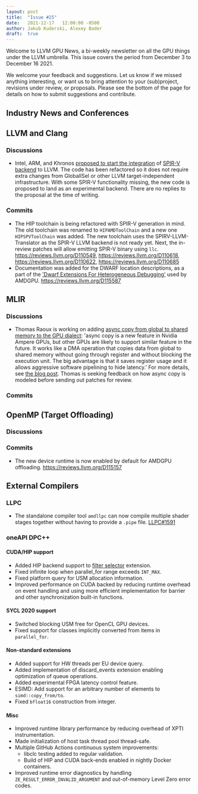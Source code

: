```yaml
---
layout: post
title:  "Issue #25"
date:   2021-12-17   12:00:00 -0500
author: Jakub Kuderski, Alexey Bader
draft:  true
---
```


Welcome to LLVM GPU News, a bi-weekly newsletter on all the GPU things under the LLVM umbrella.
This issue covers the period from December 3 to December 16 2021.

We welcome your feedback and suggestions. Let us know if we missed anything interesting, or want us to bring attention to your (sub)project, revisions under review, or proposals. Please see the bottom of the page for details on how to submit suggestions and contribute.


## Industry News and Conferences


##  LLVM and Clang

### Discussions

*  Intel, ARM, and Khronos [proposed to start the integration](https://lists.llvm.org/pipermail/llvm-dev/2021-December/154270.html) of [SPIR-V backend](https://github.com/KhronosGroup/LLVM-SPIRV-Backend) to LLVM. The code has been refactored so it does not require extra changes from GlobalISel or other LLVM target-independent infrastructure. With some SPIR-V functionality missing, the new code is proposed to land as an experimental backend. There are no replies to the proposal at the time of writing.

### Commits

*  The HIP toolchain is being refactored with SPIR-V generation in mind. The old toolchain was renamed to `HIPAMDToolChain` and a new one `HIPSPVToolChain` was added. The new toolchain uses the SPIRV-LLVM-Translator as the SPIR-V LLVM backend is not ready yet. Next, the in-review patches will allow emitting SPIR-V binary using `llc`. https://reviews.llvm.org/D110549, https://reviews.llvm.org/D110618, https://reviews.llvm.org/D110622, https://reviews.llvm.org/D110685
*  Documentation was added for the DWARF location descriptions, as a part of the ['Dwarf Extensions For Heterogeneous Debugging'](https://llvm.org/docs/AMDGPUDwarfExtensionsForHeterogeneousDebugging.html) used by AMDGPU. https://reviews.llvm.org/D115587


## MLIR

### Discussions

*  Thomas Raoux is working on adding [async copy from global to shared memory to the GPU dialect](https://llvm.discourse.group/t/modeling-gpu-async-copy-ampere-feature/4924): 'async copy is a new feature in Nvidia Ampere GPUs, but other GPUs are likely to support similar feature in the future. It works like a DMA operation that copies data from global to shared memory without going through register and without blocking the execution unit. The big advantage is that it saves register usage and it allows aggressive software pipelining to hide latency.' For more details, see [the blog post](https://developer.nvidia.com/blog/controlling-data-movement-to-boost-performance-on-ampere-architecture/). Thomas is seeking feedback on how async copy is modeled before sending out patches for review.

### Commits


## OpenMP (Target Offloading)

### Discussions

### Commits

*  The new device runtime is now enabled by default for AMDGPU offloading. https://reviews.llvm.org/D115157


## External Compilers

### LLPC

*  The standalone compiler tool `amdllpc` can now compile multiple shader stages together without having to provide a `.pipe` file. [LLPC#1591](https://github.com/GPUOpen-Drivers/llpc/pull/1591)

### oneAPI DPC++

#### CUDA/HIP support

* Added HIP backend support to [filter selector](https://github.com/intel/llvm/blob/sycl/sycl/doc/extensions/FilterSelector/FilterSelector.adoc) extension.
* Fixed infinite loop when parallel_for range exceeds `INT_MAX`.
* Fixed platform query for USM allocation information.
* Improved performance on CUDA backed by reducing runtime overhead on event handling and using more efficient implementation for barrier and other synchronization built-in functions.

#### SYCL 2020 support

* Switched blocking USM free for OpenCL GPU devices.
* Fixed support for classes implicitly converted from items in `parallel_for`.

#### Non-standard extensions

* Added support for HW threads per EU device query.
* Added implementation of discard_events extension enabling optimization of queue operations.
* Added experimental FPGA latency control feature.
* ESIMD: Add support for an arbitrary number of elements to `simd::copy_from/to`.
* Fixed `bfloat16` construction from integer.

#### Misc

* Improved runtime library performance by reducing overhead of XPTI instrumentation.
* Made initialization of host task thread pool thread-safe.
* Multiple GitHub Actions continuous system improvements:
  * libclc testing added to regular validation.
  * Build of HIP and CUDA back-ends enabled in nightly Docker containers.
* Improved runtime error diagnostics by handling `ZE_RESULT_ERROR_INVALID_ARGUMENT` and out-of-memory Level Zero error codes.
